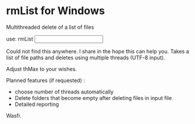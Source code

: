 # rmList for Windows
Multithreaded delete of a list of files

use: rmList <input file>

Could not find this anywhere. I share in the hope this can help you.
Takes a list of file paths and deletes using multiple threads (UTF-8 input).

Adjust thMax to your wishes.

Planned features (if requested) :
- choose number of threads automatically
- Delete folders that become empty after deleting files in input file
- Detailed reporting

Wasfi.
